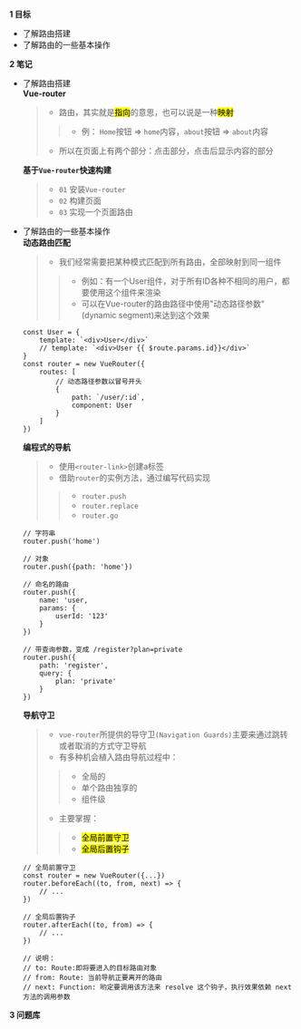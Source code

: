 
**1 目标**
* 了解路由搭建
* 了解路由的一些基本操作

**2 笔记**
* 了解路由搭建  
    **Vue-router**  
    > * 路由，其实就是<mark>指向</mark>的意思，也可以说是一种<mark>映射</mark>
    >> * 例： `Home`按钮 => `home`内容，`about`按钮 => `about`内容  
    > * 所以在页面上有两个部分：点击部分，点击后显示内容的部分  

    **基于`Vue-router`快速构建**  
    > * `01` 安装`Vue-router`
    > * `02` 构建页面
    > * `03` 实现一个页面路由  

* 了解路由的一些基本操作  
    **动态路由匹配**
    > * 我们经常需要把某种模式匹配到所有路由，全部映射到同一组件  
    >> * 例如：有一个User组件，对于所有ID各种不相同的用户，都要使用这个组件来渲染  
    >> * 可以在Vue-router的路由路径中使用"动态路径参数"(dynamic segment)来达到这个效果  
    ```
    const User = {
        template: `<div>User</div>`
        // template: `<div>User {{ $route.params.id}}</div>`
    }
    const router = new VueRouter({
        routes: [
            // 动态路径参数以冒号开头
            {
                path: `/user/:id`,
                component: User
            }
        ]
    })
    ```

    **编程式的导航**
    > * 使用`<router-link>`创建a标签  
    > * 借助`router`的实例方法，通过编写代码实现  
    >> * `router.push`  
    >> * `router.replace`  
    >> * `router.go`  
    ```
    // 字符串
    router.push('home')

    // 对象
    router.push({path: 'home'})

    // 命名的路由
    router.push({
        name: 'user,
        params: {
            userId: '123'
        }
    })

    // 带查询参数，变成 /register?plan=private
    router.push({
        path: 'register',
        query: {
            plan: 'private'
        }
    })
    ```

    **导航守卫**
    > * `vue-router`所提供的导守卫`(Navigation Guards)`主要来通过跳转或者取消的方式守卫导航  
    > * 有多种机会植入路由导航过程中：  
    >> * 全局的  
    >> * 单个路由独享的  
    >> * 组件级  
    > * 主要掌握：  
    >> * <mark>全局前置守卫</mark>  
    >> * <mark>全局后置钩子</mark>  
    ```
    // 全局前置守卫
    const router = new VueRouter({...})
    router.beforeEach((to, from, next) => {
        // ...
    })

    // 全局后置钩子
    router.afterEach((to, from) => {
        // ...
    })

    // 说明：
    // to: Route:即将要进入的目标路由对象
    // from: Route: 当前导航正要离开的路由
    // next: Function: 哟定要调用该方法来 resolve 这个钩子，执行效果依赖 next 方法的调用参数
    ```

**3 问题库**